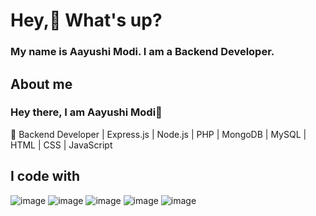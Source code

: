 # Hey,👋 What's up?
### My name is Aayushi Modi. I am a Backend Developer.

## About me 
### Hey there, I am Aayushi Modi👋
🚀 Backend Developer | Express.js | Node.js | PHP | MongoDB | MySQL | HTML | CSS | JavaScript 


## I code with


![image](https://github.com/user-attachments/assets/6085988d-3d17-4b87-922b-a0f336368f4a)   ![image](https://github.com/user-attachments/assets/e07357e0-03b9-492d-9ced-847ee97e0851)  ![image](https://github.com/user-attachments/assets/213d3bde-f0e4-43b5-9c4c-b91884fa6931)
 ![image](https://github.com/user-attachments/assets/57ce5aa0-f78d-4e49-9c05-f0cd33495da1)  ![image](https://github.com/user-attachments/assets/d9f7058a-64f5-490d-abac-18ce5b0d68ea)





